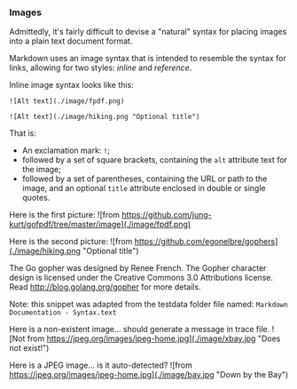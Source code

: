 <h3 id="img">Images</h3>

Admittedly, it's fairly difficult to devise a "natural" syntax for
placing images into a plain text document format.

Markdown uses an image syntax that is intended to resemble the syntax
for links, allowing for two styles: *inline* and *reference*.

Inline image syntax looks like this:

    ![Alt text](./image/fpdf.png)

    ![Alt text](./image/hiking.png "Optional title")

That is:

*   An exclamation mark: `!`;
*   followed by a set of square brackets, containing the `alt`
    attribute text for the image;
*   followed by a set of parentheses, containing the URL or path to
    the image, and an optional `title` attribute enclosed in double
    or single quotes.

Here is the first picture: ![from https://github.com/jung-kurt/gofpdf/tree/master/image](./image/fpdf.png)

Here is the second picture:
![from https://github.com/egonelbre/gophers](./image/hiking.png "Optional title")

The Go gopher was designed by Renee French. The Gopher character design is licensed under the Creative Commons 3.0 Attributions license. Read http://blog.golang.org/gopher for more details.

Note: this snippet was adapted from the testdata folder file named: 
`Markdown Documentation - Syntax.text`

Here is a non-existent image... should generate a message in trace file.
![Not from https://jpeg.org/images/jpeg-home.jpg](./image/xbay.jpg "Does not exist!")

Here is a JPEG image... is it auto-detected?
![from https://jpeg.org/images/jpeg-home.jpg](./image/bay.jpg "Down by the Bay")